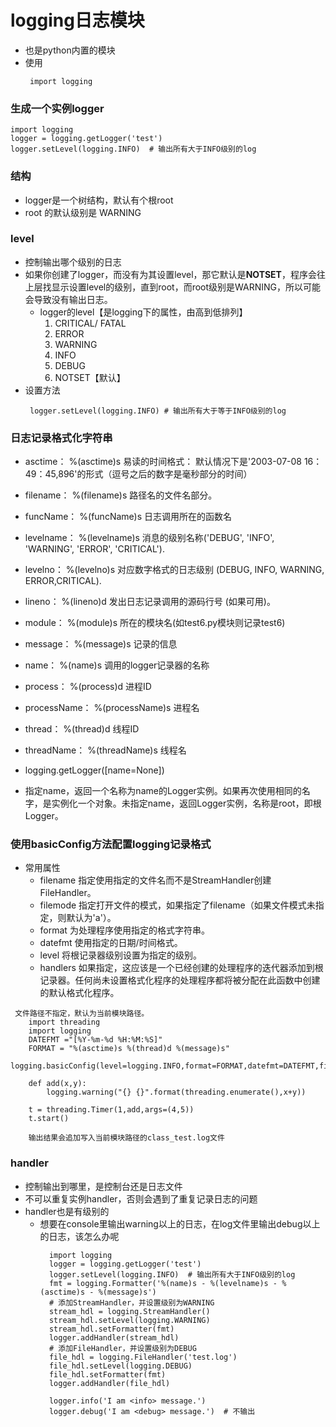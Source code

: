 # logging日志模块
* 也是python内置的模块
* 使用
  ```
   import logging
  ```
### 生成一个实例logger
```
import logging
logger = logging.getLogger('test')
logger.setLevel(logging.INFO)  # 输出所有大于INFO级别的log
```  
### 结构
* logger是一个树结构，默认有个根root
* root 的默认级别是 WARNING  
### level
* 控制输出哪个级别的日志
* 如果你创建了logger，而没有为其设置level，那它默认是**NOTSET**，程序会往上层找显示设置level的级别，直到root，而root级别是WARNING，所以可能会导致没有输出日志。
  * logger的level【是logging下的属性，由高到低排列】
    1. CRITICAL/ FATAL
    2. ERROR
    3. WARNING
    4. INFO
    5. DEBUG
    6. NOTSET【默认】
* 设置方法
  ```
   logger.setLevel(logging.INFO) # 输出所有大于等于INFO级别的log
  ```
  
### 日志记录格式化字符串
* asctime：	%(asctime)s	易读的时间格式： 默认情况下是'2003-07-08 16：49：45,896'的形式（逗号之后的数字是毫秒部分的时间）
* filename：	%(filename)s	路径名的文件名部分。
* funcName：	%(funcName)s	日志调用所在的函数名
* levelname：	%(levelname)s	消息的级别名称('DEBUG', 'INFO', 'WARNING', 'ERROR', 'CRITICAL').
* levelno：	%(levelno)s	对应数字格式的日志级别 (DEBUG, INFO, WARNING, ERROR,CRITICAL).
* lineno：	%(lineno)d	发出日志记录调用的源码行号 (如果可用)。
* module：	%(module)s	所在的模块名(如test6.py模块则记录test6)
* message：	%(message)s	记录的信息
* name：	%(name)s	调用的logger记录器的名称
* process：	%(process)d	进程ID
* processName：	%(processName)s	进程名
* thread：	%(thread)d	线程ID
* threadName：	%(threadName)s	线程名  

* logging.getLogger([name=None])
* 指定name，返回一个名称为name的Logger实例。如果再次使用相同的名字，是实例化一个对象。未指定name，返回Logger实例，名称是root，即根Logger。
### 使用basicConfig方法配置logging记录格式
* 常用属性
  * filename	指定使用指定的文件名而不是StreamHandler创建FileHandler。
  * filemode	指定打开文件的模式，如果指定了filename（如果文件模式未指定，则默认为'a'）。
  * format	为处理程序使用指定的格式字符串。
  * datefmt	使用指定的日期/时间格式。
  * level	将根记录器级别设置为指定的级别。
  * handlers	如果指定，这应该是一个已经创建的处理程序的迭代器添加到根记录器。任何尚未设置格式化程序的处理程序都将被分配在此函数中创建的默认格式化程序。
```
 文件路径不指定，默认为当前模块路径。
    import threading
    import logging
    DATEFMT ="[%Y-%m-%d %H:%M:%S]"
    FORMAT = "%(asctime)s %(thread)d %(message)s"
    logging.basicConfig(level=logging.INFO,format=FORMAT,datefmt=DATEFMT,filename='class_test.log')
     
    def add(x,y):
        logging.warning("{} {}".format(threading.enumerate(),x+y))
     
    t = threading.Timer(1,add,args=(4,5))
    t.start()
     
    输出结果会追加写入当前模块路径的class_test.log文件
```
### handler
* 控制输出到哪里，是控制台还是日志文件
* 不可以重复实例handler，否则会遇到了重复记录日志的问题
* handler也是有级别的
  * 想要在console里输出warning以上的日志，在log文件里输出debug以上的日志，该怎么办呢
    ```
      import logging
      logger = logging.getLogger('test')
      logger.setLevel(logging.INFO)  # 输出所有大于INFO级别的log
      fmt = logging.Formatter('%(name)s - %(levelname)s - %(asctime)s - %(message)s')
      # 添加StreamHandler，并设置级别为WARNING
      stream_hdl = logging.StreamHandler()
      stream_hdl.setLevel(logging.WARNING)
      stream_hdl.setFormatter(fmt)
      logger.addHandler(stream_hdl)
      # 添加FileHandler，并设置级别为DEBUG
      file_hdl = logging.FileHandler('test.log')
      file_hdl.setLevel(logging.DEBUG)
      file_hdl.setFormatter(fmt)
      logger.addHandler(file_hdl)
      
      logger.info('I am <info> message.')
      logger.debug('I am <debug> message.')  # 不输出
    ```